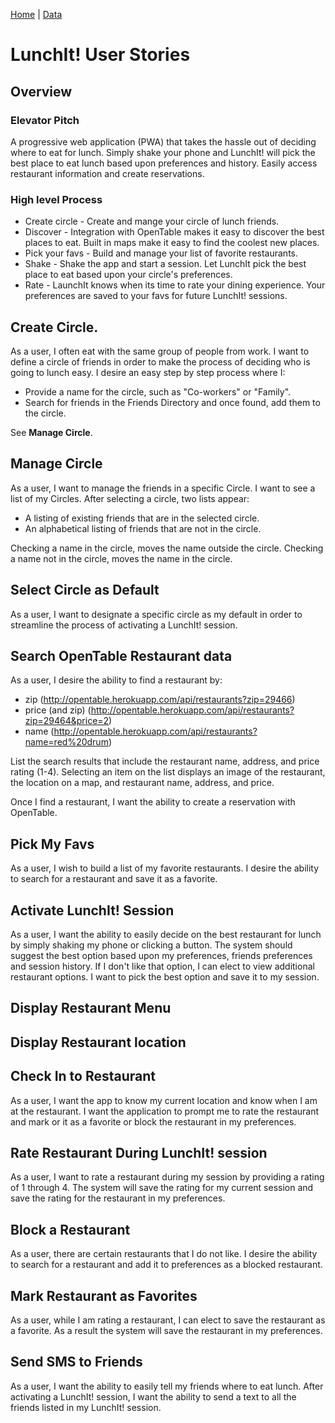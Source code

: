 [Home](/)  |  [Data](/lunchit/data)

# LunchIt! User Stories

## Overview

### Elevator Pitch

A progressive web application (PWA) that takes the hassle out of deciding where to eat for lunch.  Simply shake your phone and LunchIt! will pick the best place to eat lunch based upon preferences and history. Easily access restaurant information and create reservations.

### High level Process

- Create circle - Create and mange your circle of lunch friends.
- Discover - Integration with OpenTable makes it easy to discover the best places to eat. Built in maps make it easy to find the coolest new places.
- Pick your favs - Build and manage your list of favorite restaurants.
- Shake - Shake the app and start a session. Let LunchIt pick the best place to eat based upon your circle's preferences.
- Rate - LaunchIt knows when its time to rate your dining experience.  Your preferences are saved to your favs for future LunchIt! sessions.

## Create Circle.

As a user, I often eat with the same group of people from work.  I want to define a circle of friends in order to make the process of deciding who is going to lunch easy. I desire an easy step by step process where I:

- Provide a name for the circle, such as "Co-workers" or "Family".
- Search for friends in the Friends Directory and once found, add them to the circle.

See **Manage Circle**.  

## Manage Circle

As a user, I want to manage the friends in a specific Circle.  I want to see a list of my Circles. After selecting a circle, two lists appear:

- A listing of existing friends that are in the selected circle.
- An alphabetical listing of friends that are not in the circle.

Checking a name in the circle, moves the name outside the circle.  Checking a name not in the circle, moves the name in the circle.

## Select Circle as Default

As a user, I want to designate a specific circle as my default in order to streamline the process of activating a LunchIt! session.

## Search OpenTable Restaurant data

As a user, I desire the ability to find a restaurant by:

- zip (http://opentable.herokuapp.com/api/restaurants?zip=29466)
- price (and zip) (http://opentable.herokuapp.com/api/restaurants?zip=29464&price=2)
- name  (http://opentable.herokuapp.com/api/restaurants?name=red%20drum)

List the search results that include the restaurant name, address, and price rating (1-4).  Selecting an item on the list displays an image of the restaurant, the location on a map, and restaurant name, address, and price. 

Once I find a restaurant, I want the ability to create a reservation with OpenTable.  



## Pick My Favs

As a user, I wish to build a list of my favorite restaurants.  I desire the ability to search for a restaurant and save it as a favorite.  

## Activate LunchIt! Session

As a user, I want the ability to easily decide on the best restaurant for lunch by simply shaking my phone or clicking a button.  The system should suggest the best option based upon my preferences, friends preferences and session history.  If I don't like that option, I can elect to view additional restaurant options.  I want to pick the best option and save it to my session.

## Display Restaurant Menu

## Display Restaurant location

## Check In to Restaurant

As a user, I want the app to know my current location and know when I am at the restaurant.  I want the application to prompt me to rate the restaurant and mark or it as a favorite or block the restaurant in my preferences.

## Rate Restaurant During LunchIt! session

As a user, I want to rate a restaurant during my session by providing a rating of 1 through 4.  The system will save the rating for my current session and save the rating for the restaurant in my preferences.

## Block a Restaurant

As a user, there are certain restaurants that I do not like.  I desire the ability to search for a restaurant and add it to preferences as a blocked restaurant.  

## Mark Restaurant as Favorites

As a user, while I am rating a restaurant, I can elect to save the restaurant as a favorite.  As a result the system will save the restaurant in my preferences.  

## Send SMS to Friends

As a user, I want the ability to easily tell my friends where to eat lunch.  After activating a LunchIt! session, I want the ability to send a text to all the friends listed in my LunchIt! session.  
